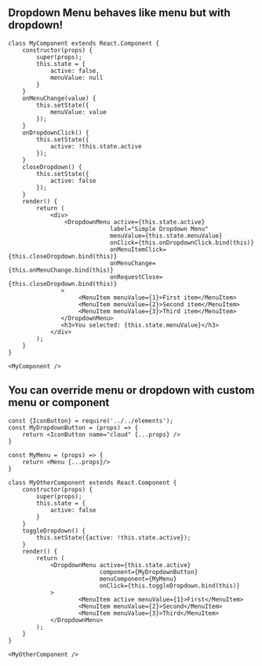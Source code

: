 ## Dropdown Menu behaves like menu but with dropdown!

    class MyComponent extends React.Component {
        constructor(props) {
            super(props);
            this.state = {
                active: false,
                menuValue: null
            }
        }
        onMenuChange(value) {
            this.setState({
                menuValue: value
            });
        }
        onDropdownClick() {
            this.setState({
                active: !this.state.active
            });
        }
        closeDropdown() {
            this.setState({
                active: false
            });
        }
        render() {
            return (
                <div>
                    <DropdownMenu active={this.state.active}
                                 label="Simple Dropdown Menu"
                                 menuValue={this.state.menuValue}
                                 onClick={this.onDropdownClick.bind(this)}
                                 onMenuItemClick={this.closeDropdown.bind(this)}
                                 onMenuChange={this.onMenuChange.bind(this)}
                                 onRequestClose={this.closeDropdown.bind(this)}
                   >
                        <MenuItem menuValue={1}>First item</MenuItem>
                        <MenuItem menuValue={2}>Second item</MenuItem>
                        <MenuItem menuValue={3}>Third item</MenuItem>
                   </DropdownMenu>
                   <h3>You selected: {this.state.menuValue}</h3>
                </div>
            );
        }
    }

    <MyComponent />

## You can override menu or dropdown with custom menu or component

    const {IconButton} = require('../../elements');
    const MyDropdownButton = (props) => {
        return <IconButton name="cloud" {...props} />
    }

    const MyMenu = (props) => {
        return <Menu {...props}/>
    }

    class MyOtherComponent extends React.Component {
        constructor(props) {
            super(props);
            this.state = {
                active: false
            }
        }
        toggleDropdown() {
            this.setState({active: !this.state.active});
        }
        render() {
            return (
                <DropdownMenu active={this.state.active}
                              component={MyDropdownButton}
                              menuComponent={MyMenu}
                              onClick={this.toggleDropdown.bind(this)}
                >
                        <MenuItem active menuValue={1}>First</MenuItem>
                        <MenuItem menuValue={2}>Second</MenuItem>
                        <MenuItem menuValue={3}>Third</MenuItem>
                </DropdownMenu>
            );
        }
    }

    <MyOtherComponent />

